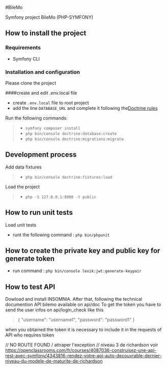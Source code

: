 #BileMo

Symfony project BileMo (PHP-SYMFONY)

## How to install the project

### Requirements

- Symfony CLI

### Installation and configuration

Please clone the project

####create and edit .env.local file

- create `.env.local` file to root project
- add the line `DATABASE_URL` and complete it following the[Doctrine rules](https://symfony.com/doc/current/doctrine.html)

Run the following commands:

>- `symfony composer install`
>- `php bin/console doctrine:database:create`
>- `php bin/console doctrine:migrations:migrate`

## Development process

Add data fixtures
>- `php bin/console doctrine:fixtures:load`

Load the project
>- `php -S 127.0.0.1:8000 -t public`

## How to run unit tests

Load unit tests
- runt the following command : `php bin/phpunit`

## How to create the private key and public key for generate token

- run command : `php bin/console lexik:jwt:generate-keypair`

## How to test API

Dowload and install INSOMNIA. After that, following the technical documention API bilemo available on api/doc
To get the token you have to send the user infos on api/login_check like this
>
>{
>   "username": "username1",
>   "password": "password1"
>}

when you obtained the token it is necessary to include it in the requests of API who requires token

// NO ROUTE FOUND / attraper l'exception
// niveau 3 de richardson voir https://openclassrooms.com/fr/courses/4087036-construisez-une-api-rest-avec-symfony/4343816-rendez-votre-api-auto-decouvrable-dernier-niveau-du-modele-de-maturite-de-richardson
